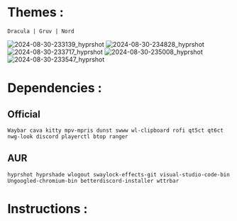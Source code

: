 
# Themes :

    Dracula | Gruv | Nord

![2024-08-30-233139_hyprshot](https://github.com/user-attachments/assets/f5b6489c-a116-48df-920f-c48ee14e8585)
![2024-08-30-234828_hyprshot](https://github.com/user-attachments/assets/7cce8766-0139-46ab-9e26-1270c2d79bdd)
![2024-08-30-233717_hyprshot](https://github.com/user-attachments/assets/43237aa5-be18-4591-bc8b-6f9da2f90764)
![2024-08-30-235008_hyprshot](https://github.com/user-attachments/assets/4368c4c1-7619-43a6-9fe5-8f91cb13256a)
![2024-08-30-233547_hyprshot](https://github.com/user-attachments/assets/28fbdbe0-ab7a-41ac-a009-fd622efbf2ee)


# Dependencies :

## Official 
    Waybar cava kitty mpv-mpris dunst swww wl-clipboard rofi qt5ct qt6ct nwg-look discord playerctl btop ranger
## AUR 
    hyprshot hyprshade wlogout swaylock-effects-git visual-studio-code-bin Ungoogled-chromium-bin betterdiscord-installer wttrbar

# Instructions :
